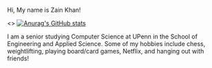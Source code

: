 Hi, My name is Zain Khan! 

<> [![Anurag's GitHub stats](https://github-readme-stats.vercel.app/api?username=zain6khan)](https://github.com/anuraghazra/github-readme-stats)

I am a senior studying Computer Science at UPenn in the School of Engineering and Applied Science. Some of my hobbies include chess, weightlifting, playing board/card games, Netflix, and hanging out with friends! 


